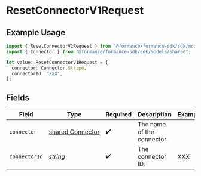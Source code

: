 # ResetConnectorV1Request

## Example Usage

```typescript
import { ResetConnectorV1Request } from "@formance/formance-sdk/sdk/models/operations";
import { Connector } from "@formance/formance-sdk/sdk/models/shared";

let value: ResetConnectorV1Request = {
  connector: Connector.Stripe,
  connectorId: "XXX",
};
```

## Fields

| Field                                                       | Type                                                        | Required                                                    | Description                                                 | Example                                                     |
| ----------------------------------------------------------- | ----------------------------------------------------------- | ----------------------------------------------------------- | ----------------------------------------------------------- | ----------------------------------------------------------- |
| `connector`                                                 | [shared.Connector](../../../sdk/models/shared/connector.md) | :heavy_check_mark:                                          | The name of the connector.                                  |                                                             |
| `connectorId`                                               | *string*                                                    | :heavy_check_mark:                                          | The connector ID.                                           | XXX                                                         |